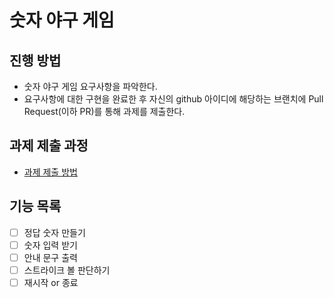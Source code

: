 # 숫자 야구 게임
## 진행 방법
* 숫자 야구 게임 요구사항을 파악한다.
* 요구사항에 대한 구현을 완료한 후 자신의 github 아이디에 해당하는 브랜치에 Pull Request(이하 PR)를 통해 과제를 제출한다.

## 과제 제출 과정
* [과제 제출 방법](https://github.com/next-step/nextstep-docs/tree/master/precourse)

## 기능 목록

- [ ] 정답 숫자 만들기
- [ ] 숫자 입력 받기
- [ ] 안내 문구 출력
- [ ] 스트라이크 볼 판단하기
- [ ] 재시작 or 종료
